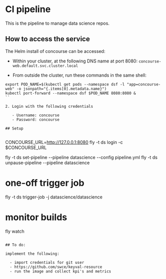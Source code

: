 # CI pipeline

This is the pipeline to manage data science repos.

## How to access the service

The Helm install of concourse can be accessed:

  * Within your cluster, at the following DNS name at port 8080:  `concourse-web.default.svc.cluster.local`

  * From outside the cluster, run these commands in the same shell:
```
export POD_NAME=$(kubectl get pods --namespace dsf -l "app=concourse-web" -o jsonpath="{.items[0].metadata.name}")
kubectl port-forward --namespace dsf $POD_NAME 8080:8080 &
``

2. Login with the following credentials

   - Username: concourse
   - Password: concourse

## Setup


```
CONCOURSE_URL=http://127.0.0.1:8080
fly -t ds login -c $CONCOURSE_URL

fly -t ds set-pipeline --pipeline datascience --config pipeline.yml
fly -t ds unpause-pipeline --pipeline datascience

# one-off trigger job
fly -t ds trigger-job -j datascience/datascience

# monitor builds
fly watch
```

## To do:

implement the following:

  - import credentials for git user
  - https://github.com/swce/keyval-resource
  - run the image and collect kpi's and metrics
